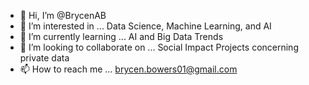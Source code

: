 - 👋 Hi, I’m @BrycenAB
- 👀 I’m interested in ... Data Science, Machine Learning, and AI
- 🌱 I’m currently learning ... AI and Big Data Trends
- 💞️ I’m looking to collaborate on ... Social Impact Projects concerning private data
- 📫 How to reach me ... brycen.bowers01@gmail.com

<!---
BrycenAB/BrycenAB is a ✨ special ✨ repository because its `README.md` (this file) appears on your GitHub profile.
You can click the Preview link to take a look at your changes.
--->
